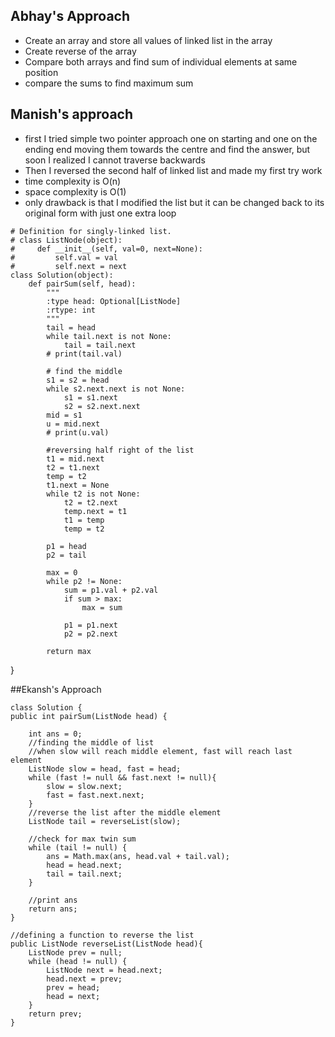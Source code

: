 ## Abhay's Approach

- Create an array and store all values of linked list in the array
- Create reverse of the array
- Compare both arrays and find sum of individual elements at same position
- compare the sums to find maximum sum


## Manish's approach

- first I tried simple two pointer approach one on starting and one on the ending end moving them towards the centre and find the answer, but soon I realized I cannot traverse backwards
- Then I reversed the second half of linked list and made my first try work
- time complexity is O(n)
- space complexity is O(1)
- only drawback is that I modified the list but it can be changed back to its original form with just one extra loop

```
# Definition for singly-linked list.
# class ListNode(object):
#     def __init__(self, val=0, next=None):
#         self.val = val
#         self.next = next
class Solution(object):
    def pairSum(self, head):
        """
        :type head: Optional[ListNode]
        :rtype: int
        """
        tail = head
        while tail.next is not None:
            tail = tail.next
        # print(tail.val)
        
        # find the middle
        s1 = s2 = head
        while s2.next.next is not None:
            s1 = s1.next
            s2 = s2.next.next
        mid = s1
        u = mid.next
        # print(u.val)
        
        #reversing half right of the list
        t1 = mid.next
        t2 = t1.next
        temp = t2
        t1.next = None
        while t2 is not None:
            t2 = t2.next
            temp.next = t1
            t1 = temp
            temp = t2
        
        p1 = head
        p2 = tail
        
        max = 0
        while p2 != None:
            sum = p1.val + p2.val
            if sum > max:
                max = sum
          
            p1 = p1.next
            p2 = p2.next
            
        return max
```
}


##Ekansh's Approach
    
    class Solution {
    public int pairSum(ListNode head) {
        
        int ans = 0;
        //finding the middle of list
        //when slow will reach middle element, fast will reach last element
        ListNode slow = head, fast = head;
        while (fast != null && fast.next != null){
            slow = slow.next;
            fast = fast.next.next;
        }
        //reverse the list after the middle element
        ListNode tail = reverseList(slow);

        //check for max twin sum
        while (tail != null) {
            ans = Math.max(ans, head.val + tail.val);
            head = head.next;
            tail = tail.next;
        }

        //print ans
        return ans;
    }

    //defining a function to reverse the list
    public ListNode reverseList(ListNode head){
        ListNode prev = null;
        while (head != null) {
            ListNode next = head.next;
            head.next = prev;
            prev = head;
            head = next;
        }
        return prev;
    }

